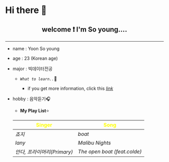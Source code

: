 # Hi there :blue_heart:

## <center>  welcome :exclamation: I'm So young.... </center>

---
- name : Yoon So young 
- age : 23 (Korean age)
- major : 빅데이터전공 
  - _`What to learn..`_:thought_balloon:

    - if you get more information, click this  <u>[_link_](https://www.hallym.ac.kr/hallym_univ/sub01/cP14/sCP11.html)</u>


- hobby : 음악듣기:headphones:
    - **My Play List**:star:

    | <sapn style="color:yellow">Singer</span> | <sapn style="color:yellow">Song</span> |
    | -------------| --------|
    | _죠지_ | _boat_ |
    | _lany_ | _Malibu Nights_|
    | _안다, 프라이머리(Primary)_ | _The open boat (feat.colde)_|




